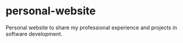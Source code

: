 # personal-website

Personal website to share my professional experience and projects in software development.
